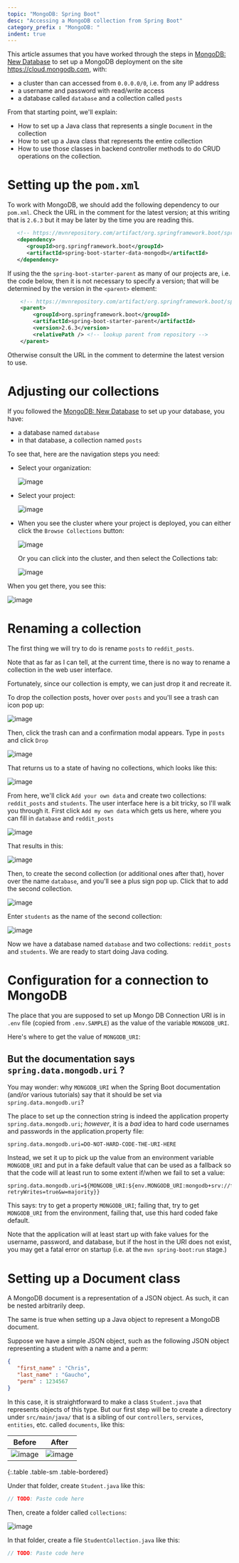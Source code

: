 ```yaml
---
topic: "MongoDB: Spring Boot"
desc: "Accessing a MongoDB collection from Spring Boot"
category_prefix	: "MongoDB: "
indent: true
---
```


This article assumes that you have worked through the steps in [MongoDB: New Database](https://ucsb-cs156.github.io/topics/mongodb_new_database/) to 
set up a MongoDB deployment on the site <https://cloud.mongodb.com>, with:

* a cluster than can accessed from `0.0.0.0/0`, i.e. from any IP address
* a username and password with read/write access
* a database called `database` and a collection called `posts`

From that starting point, we'll explain:

* How to set up a Java class that represents a single `Document` in the  collection
* How to set up a Java class that represents the entire collection
* How to use those classes in backend controller methods to do CRUD operations on the collection.


# Setting up the `pom.xml`

To work with MongoDB, we should add the following dependency to our `pom.xml`.  Check the URL in the comment for the latest version; at this writing
that is `2.6.3` but it may be later by the time you are reading this.

```xml
   <!-- https://mvnrepository.com/artifact/org.springframework.boot/spring-boot-starter-data-mongodb -->
   <dependency>
      <groupId>org.springframework.boot</groupId>
      <artifactId>spring-boot-starter-data-mongodb</artifactId>
   </dependency>
```

If using the the `spring-boot-starter-parent` as many of our projects are, i.e. the code below, then it is not necessary to specify a version; that will 
be determined by the version in the `<parent>` element:

```xml
    <!-- https://mvnrepository.com/artifact/org.springframework.boot/spring-boot-starter-parent -->
    <parent>
        <groupId>org.springframework.boot</groupId>
        <artifactId>spring-boot-starter-parent</artifactId>
        <version>2.6.3</version>
        <relativePath /> <!-- lookup parent from repository -->
    </parent>
```

Otherwise consult the URL in the comment to determine the latest version to use.

# Adjusting our collections

If you followed the  [MongoDB: New Database](https://ucsb-cs156.github.io/topics/mongodb_new_database/)  to set up your database, you
have:
* a database named `database`
* in that database, a collection named `posts`

To see that, here are the navigation steps you need:
* Select your organization:

  ![image](https://user-images.githubusercontent.com/1119017/152418744-43db11db-8d17-43ca-ad1d-a4feda301e73.png)

* Select your project:

  ![image](https://user-images.githubusercontent.com/1119017/152418808-cc834de9-d9ae-4cc7-8292-2875cbf802c7.png)
  
* When you see the cluster where your project is deployed, you can either click the `Browse Collections` button:

  ![image](https://user-images.githubusercontent.com/1119017/152418932-ee46623d-179b-4095-913a-5e62ce528552.png)

  Or you can click into the cluster, and then select the Collections tab:
  
  ![image](https://user-images.githubusercontent.com/1119017/152419023-81067c84-08ac-49e4-af44-0ef78efb46e3.png)

When you get there, you see this:

![image](https://user-images.githubusercontent.com/1119017/152419327-0d354c2f-68e2-4792-ad44-c39c5efa1a52.png)

# Renaming a collection

The first thing we will try to do is rename `posts` to `reddit_posts`.

Note that as far as I can tell, at the current time, there is no way to rename a collection in the web user interface.

Fortunately, since our collection is empty, we can just drop it and recreate it.  

To drop the collection posts, hover over `posts` and you'll see a trash can icon pop up:

![image](https://user-images.githubusercontent.com/1119017/152419662-632e4ca0-6b5b-4294-bef7-e9947b1ffe64.png)


Then, click the trash can and a confirmation modal appears. Type in `posts` and click `Drop`

![image](https://user-images.githubusercontent.com/1119017/152419763-ef4a07a5-20c1-4c4e-bd8d-1dc8195686ab.png)

That returns us to a state of having no collections, which looks like this:

![image](https://user-images.githubusercontent.com/1119017/152419854-6840051e-c57c-4d39-b4e2-1b5b2095a7e8.png)

From here, we'll click `Add your own data` and create two collections: `reddit_posts` and `students`. The user interface
here is a bit tricky, so I'll walk you through it.  First click `Add my own data` which gets us here, where you can fill in `database` and `reddit_posts`

![image](https://user-images.githubusercontent.com/1119017/152420104-e0d5bf9f-453c-494b-bd10-cba019e2b96f.png)

That results in this:

![image](https://user-images.githubusercontent.com/1119017/152420205-571cb9ce-01e8-493b-90c0-cc465628a5b3.png)


Then, to create the second collection (or additional ones after that), hover over the name `database`, and you'll see a plus sign pop up.  Click that to 
add the second collection.

![image](https://user-images.githubusercontent.com/1119017/152420224-7dd408c0-ef0f-421a-bc19-4c4a7f31e532.png)

Enter `students` as the name of the second collection:

![image](https://user-images.githubusercontent.com/1119017/152420283-cab197bd-d759-4b9a-9b3b-b07d796f49e3.png)

Now we have a database named `database` and two collections: `reddit_posts` and `students`.  We are ready to start doing Java coding.




# Configuration for a connection to MongoDB


The place that you are supposed to set up Mongo DB Connection URI is in `.env` file (copied from `.env.SAMPLE`) as the value of the variable
`MONGODB_URI`.

Here's where to get the value of `MONGODB_URI`:




## But the documentation says `spring.data.mongodb.uri` ?

You may wonder: why `MONGODB_URI` when the Spring Boot documentation (and/or various tutorials) say that it should be set via `spring.data.mongodb.uri`?

The place to set up the connection string is indeed the application property `spring.data.mongodb.uri`; *however*, it is a *bad* idea to hard code
usernames and passwords in the application.property file:

```
spring.data.mongodb.uri=DO-NOT-HARD-CODE-THE-URI-HERE
```

Instead, we set it up to pick up the value from an environment variable `MONGODB_URI` and put in a fake default value that can be used as a fallback so that
the code will at least run to some extent if/when we fail to set a value:

```
spring.data.mongodb.uri=${MONGODB_URI:${env.MONGODB_URI:mongodb+srv://fakeUsername:fakePassword@cluster0.ulqcw.mongodb.net/fakeDatabase?retryWrites=true&w=majority}}
```

This says: try to get a property `MONGODB_URI`; failing that, try to get `MONGODB_URI` from the environment, failing that, use this hard coded fake default.

Note that the application will at least start up with fake values for the username, password, and database, but if the host in the URI does not exist, you
may get a fatal error on startup (i.e. at the `mvn spring-boot:run` stage.)


# Setting up a Document class

A MongoDB document is a representation of a JSON object.  As such, it can be nested arbitrarily deep.

The same is true when setting up a Java object to represent a MongoDB document. 

Suppose we have a simple JSON object, such as the following JSON object representing a student with a name and a perm:

```json
{
   "first_name" : "Chris",
   "last_name" : "Gaucho",
   "perm" : 1234567
}
```

In this case, it is straightforward to make a class `Student.java` that represents objects of this type. But our first step will be to create a directory under `src/main/java/` that is a sibling of our `controllers`, `services`, `entities`, etc. called `documents`, like this:


| Before | After |
|-|-|
| ![image](https://user-images.githubusercontent.com/1119017/152420561-712a7d15-a367-4622-90eb-ad33c8acd8e0.png) | ![image](https://user-images.githubusercontent.com/1119017/152420645-96628f71-45b2-4f3d-b029-57c715f3846e.png) |
{:.table .table-sm .table-bordered}


Under that folder, create `Student.java` like this:

```java
// TODO: Paste code here
```

Then, create a folder called `collections`:

![image](https://user-images.githubusercontent.com/1119017/152421273-0c11dd49-fb29-4c5f-bb5b-91b2cf9357aa.png)

In that folder, create a file `StudentCollection.java` like this:

```java
// TODO: Paste code here

```



